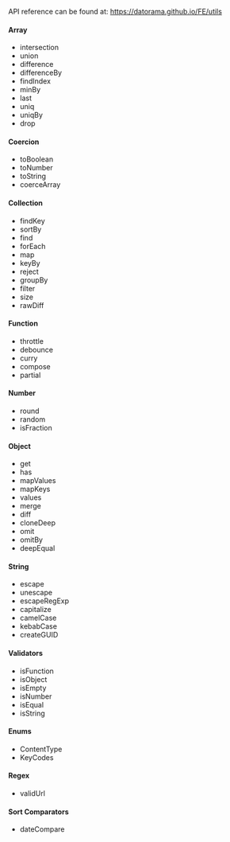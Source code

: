 API reference can be found at:
https://datorama.github.io/FE/utils

#### Array 
- intersection
- union
- difference
- differenceBy
- findIndex
- minBy
- last
- uniq
- uniqBy
- drop

#### Coercion
- toBoolean
- toNumber
- toString
- coerceArray

#### Collection
- findKey
- sortBy
- find
- forEach
- map
- keyBy
- reject
- groupBy
- filter
- size
- rawDiff

#### Function
- throttle
- debounce
- curry
- compose
- partial

#### Number
- round
- random
- isFraction

#### Object
- get
- has
- mapValues
- mapKeys
- values
- merge
- diff
- cloneDeep
- omit
- omitBy
- deepEqual

#### String
- escape
- unescape
- escapeRegExp
- capitalize
- camelCase
- kebabCase
- createGUID

#### Validators
- isFunction
- isObject
- isEmpty
- isNumber
- isEqual
- isString

#### Enums
- ContentType
- KeyCodes


#### Regex
- validUrl

#### Sort Comparators
- dateCompare

